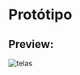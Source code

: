 # Protótipo
## Preview:

![telas](https://user-images.githubusercontent.com/101675852/198092227-ce337f4b-0a43-4efd-b8f8-2a568104dbd1.png)
